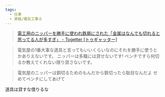 ```yaml
---
tags:
  - 仕事
  - 資格/電気工事士
---
```

>[電工用のニッパーを勝手に使われ鉄屑にされた「金属はなんでも切れると思ってる人が多すぎ」 - Togetter [トゥギャッター]](https://togetter.com/li/2507603)

>電気屋の1番大事な道具と言ってもいいくらいなのにそれを勝手に使うとかありえないです。 ニッパーは多職には貸せないです! ペンチですら何切るか教えてくれない限り貸さないです。

>電気屋のニッパーは銅切るためのもんだから鉄切ったら駄目なんだよ せめてペンチにしてあげて



道具は貸すな借りるな

